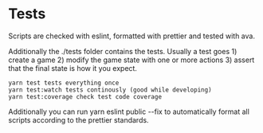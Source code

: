 # Tests

Scripts are checked with eslint, formatted with prettier and tested with ava.

Additionally the ./tests folder contains the tests. Usually a test goes 1) create a game 2) modify the game state with one or more actions 3) assert that the final state is how it you expect.

    yarn test tests everything once
    yarn test:watch tests continously (good while developing)
    yarn test:coverage check test code coverage

Additionally you can run yarn eslint public --fix to automatically format all scripts according to the prettier standards.
